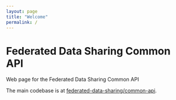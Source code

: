 ```yaml
---
layout: page
title: "Welcome"
permalink: /
---
```

# Federated Data Sharing Common API

Web page for the Federated Data Sharing Common API

The main codebase is at [federated-data-sharing/common-api](https://github.com/federated-data-sharing/common-api).


